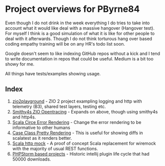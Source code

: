 # Project overviews for PByrne84

Even though I do not drink in the week everything I do tries to take into account what it would like deal with 
a massive hangover (Hangover test). For myself I think is a good simulation of what it is like for other people to deal with it
afterwards. Though I do not think torturous hang over based coding empathy training will be on any HR's todo list soon.

Google doesn't seem to like indexing GitHub repos without a kick and I tend to write documentation in repos that could
be useful. Medium is a bit too showy for me.

All things have tests/examples showing usage.

## Index
1. [zio2playground](Zio2Playground.html) - ZIO 2 project exampling logging and http with telemetry (B3), shared test layers, testing etc.
2. [Smithy4s ZIO Opentracing](Smithy4sZioOpentracing.html) - Expands on above, though using smithy4s and http4s.
2. [Scala Circe Error Rendering](ScalaCirceErrorHandling.html) - Change the error rendering to be informative to other humans
3. [Case Class Pretty Rendering](CaseClassPrettyRendering.html) - This is useful for showing diffs in scalatest as it renders better.
4. [Scala http mock](ScalaHttpMock.html) - A proof of concept Scala replacement for wiremock with the majority of usual REST functions.
3. [PHPStorm based projects](PhpStormBasedProjects.html) - Historic intellij plugin life cycle that had 50000 downloads.

